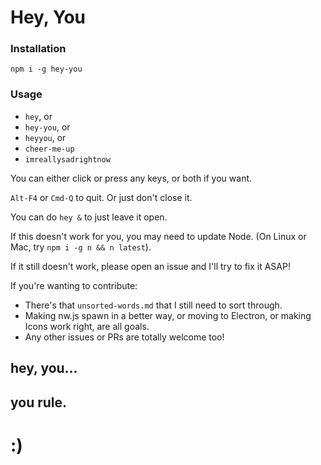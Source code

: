 # Hey, You

### Installation

`npm i -g hey-you`

### Usage
* `hey`, or
* `hey-you`, or
* `heyyou`, or
* `cheer-me-up`
* `imreallysadrightnow`

You can either click or press any keys, or both if you want.

`Alt-F4` or `Cmd-Q` to quit. Or just don't close it.

You can do `hey &` to just leave it open.

If this doesn't work for you, you may need to update Node.
(On Linux or Mac, try `npm i -g n && n latest`).

If it still doesn't work, please open an issue and I'll try to fix it ASAP!

If you're wanting to contribute:
* There's that `unsorted-words.md` that I still need to sort through.
* Making nw.js spawn in a better way, or moving to Electron, or making Icons
  work right, are all goals.
* Any other issues or PRs are totally welcome too!

## hey, you...
## you rule.

# :)
